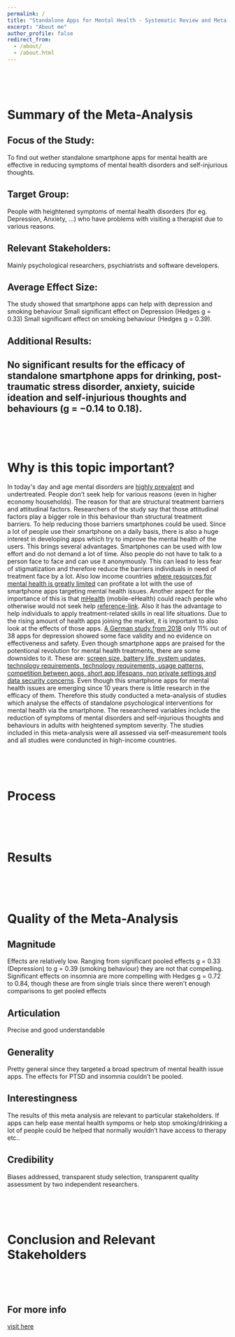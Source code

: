 ```yaml
---
permalink: /
title: "Standalone Apps for Mental Health - Systematic Review and Meta-Analysis"
excerpt: "About me"
author_profile: false
redirect_from: 
  - /about/
  - /about.html
---
```

 <br>
 <p> </p>
 <br>

Summary of the Meta-Analysis
======

Focus of the Study:
------
To find out wether standalone smartphone apps for mental health are effective in reducing symptoms of mental health disorders and self-injurious thoughts.

Target Group:
------
People with heightened symptoms of mental health disorders (for eg. Depression, Anxiety, ...) who have problems with visiting a therapist due to various reasons.

Relevant Stakeholders:
------
Mainly psychological researchers, psychiatrists and software developers.

Average Effect Size:
------
The study showed that smartphone apps can help with depression and smoking behaviour
Small significant effect on Depression (Hedges g = 0.33)
Small significant effect on smoking behaviour (Hedges g = 0.39).

Additional Results:
------
No significant results for the efficacy of standalone smartphone apps for drinking, post-traumatic stress disorder, anxiety, suicide ideation and self-injurious thoughts and behaviours (g = −0.14 to 0.18). 
------

 <br>
 <p> </p>
 <br>


Why is this topic important?
======
In today's day and age mental disorders are [highly prevalent](https://ourworldindata.org/mental-health) and undertreated. 
People don't seek help for various reasons (even in higher economy households). 
The reason for that are structural treatment barriers and attitudinal factors. 
Researchers of the study say that those attitudinal factors play a bigger role in this behaviour than structural treatment barriers. 
To help reducing those barriers smartphones could be used. Since a lot of people use their smartphone on a daily basis, there is also a huge interest in developing apps which try to improve the mental health of the users. This brings several advantages. Smartphones can be used with low effort and do not demand a lot of time. Also people do not have to talk to a person face to face and can use it anonymously. This can lead to less fear of stigmatization and therefore reduce the barriers individuals in need of treatment face by a lot. Also low income countries [where resources for mental health is greatly limited](https://reader.elsevier.com/reader/sd/pii/S2215036616300244?token=D1889E742F3EEF16D044C641067431556B3FD855B21E5DA59994AB7A6631F07A4716AE776353C394E5F11DAECB558BE5&originRegion=eu-west-1&originCreation=20220514153347) can profitate a lot with the use of smartphone apps targeting mental health issues. Another aspect for the importance of this is that [mHealth](https://www.e-health-suisse.ch/gemeinschaften-umsetzung/ehealth-aktivitaeten/mhealth.html#:~:text=«mHealth»%20ist%20ein%20besonderer%20Aspekt,Patientendossier%20(EPD)%20zu%20nutzen.) (mobile-eHealth) could reach people who otherwise would not seek help [reference-link](https://eprints.bournemouth.ac.uk/31262/3/EFPA%20paper%20V2%20JT%20%281%29.pdf). Also it has the advantage to help individuals to apply treatment-related skills in real life situations. 
Due to the rising amount of health apps joining the market, it is important to also look at the effects of those apps. [A German study from 2018](https://www.researchgate.net/profile/Lasse-Sander-4/publication/325451433_Hilfe_aus_dem_App-Store_Eine_systematische_Ubersichtsarbeit_und_Evaluation_von_Apps_zur_Anwendung_bei_Depressionen/links/5bc5f347299bf17a1c55add1/Hilfe-aus-dem-App-Store-Eine-systematische-Uebersichtsarbeit-und-Evaluation-von-Apps-zur-Anwendung-bei-Depressionen.pdf) only 11% out of 38 apps for depression showed some face validity and no evidence on effectiveness and safety. 
Even though smartphone apps are praised for the potentional revolution for mental health treatments, there are some downsides to it. 
These are: [screen size, battery life, system updates, technology requirements, technology requirements, usage patterns, competition between apps, short app lifespans, non private settings and data security concerns](https://www.nature.com/articles/s41746-019-0188-8.pdf?origin=ppub).
Even though this smartphone apps for mental health issues are emerging since 10 years there is little research in the efficacy of them. Therefore this study conducted a meta-analysis of studies which analyse the effects of standalone psychological interventions for mental health via the smartphone. The researchered variables include the reduction of symptoms of mental disorders and self-injurious thoughts and behaviours in adults with heightened symptom severity. The studies included in this meta-analysis were all assessed via self-measurement tools and all studies were conduncted in high-income countries.     

<br>
<p> </p>
<br>

Process
======
<blockquote class="imgur-embed-pub" lang="en" data-id="a/6kTFYJ5" data-context="false" ><a href="//imgur.com/a/6kTFYJ5"></a></blockquote><script async src="//s.imgur.com/min/embed.js" charset="utf-8"></script>

<br>
<p> </p>
<br>

Results
======

<br>
<p> </p>
<br>


Quality of the Meta-Analysis
======

 Magnitude
------
Effects are relatively low. Ranging from significant pooled effects g = 0.33 (Depression) to g = 0.39 (smoking behaviour) they are not that compelling. Significant effects on insomnia are more compelling with Hedges g = 0.72 to 0.84, though these are from single trials since there weren’t enough comparisons to get pooled effects

Articulation
------ 
Precise and good understandable

Generality
------ 
Pretty general since they targeted a broad spectrum of mental health issue apps. The effects for PTSD and insomnia couldn’t be pooled.

Interestingness
------ 
The results of this meta analysis are relevant to particular stakeholders. If apps can help ease mental health sympoms or help stop smoking/drinking a lot of people could be helped that normally wouldn’t have access to therapy etc.. 

Credibility
------ 
Biases addressed, transparent study selection, transparent quality assessment by two independent researchers.



<br>
<p> </p>
<br>




Conclusion and Relevant Stakeholders
======

<br>
<p> </p>
<br>



For more info
------
[visit here](https://www.nature.com/articles/s41746-019-0188-8.pdf?origin=ppub)
